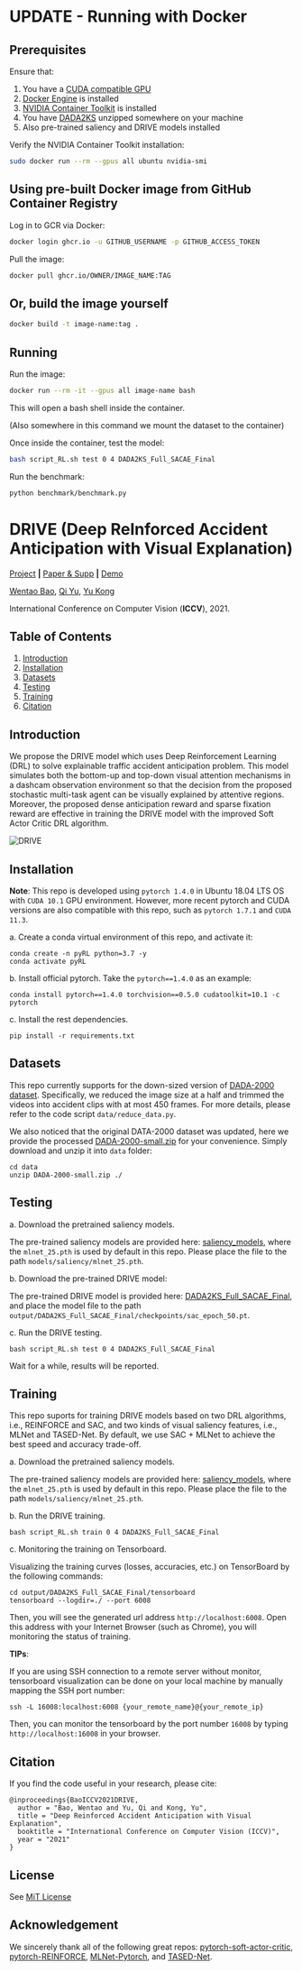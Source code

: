 # UPDATE - Running with Docker

## Prerequisites

Ensure that:

1. You have a [CUDA compatible GPU](https://developer.nvidia.com/cuda-gpus)
1. [Docker Engine](https://docs.docker.com/engine/install/) is installed
1. [NVIDIA Container Toolkit](https://docs.nvidia.com/datacenter/cloud-native/container-toolkit/latest/install-guide.html) is installed
1. You have [DADA2KS](https://drive.google.com/file/d/1o0TBvwp2UPBmhOsvsXRL1uJoCR4NK15X/view?usp=sharing) unzipped somewhere on your machine
1. Also pre-trained saliency and DRIVE models installed

Verify the NVIDIA Container Toolkit installation:

```bash
sudo docker run --rm --gpus all ubuntu nvidia-smi
```

## Using pre-built Docker image from GitHub Container Registry

Log in to GCR via Docker:

```bash
docker login ghcr.io -u GITHUB_USERNAME -p GITHUB_ACCESS_TOKEN
```

Pull the image:

```bash
docker pull ghcr.io/OWNER/IMAGE_NAME:TAG
```

## Or, build the image yourself

```bash
docker build -t image-name:tag .
```

## Running

Run the image:

```bash
docker run --rm -it --gpus all image-name bash
```

This will open a bash shell inside the container.

(Also somewhere in this command we mount the dataset to the container)

Once inside the container, test the model:

```bash
bash script_RL.sh test 0 4 DADA2KS_Full_SACAE_Final
```

Run the benchmark:

```bash
python benchmark/benchmark.py
```

# DRIVE (**D**eep **R**e**I**nforced Accident Anticipation with **V**isual **E**xplanation)
[Project](https://www.rit.edu/actionlab/drive) **|** [Paper & Supp](https://arxiv.org/abs/2107.10189) **|** [Demo](https://www.youtube.com/watch?v=A3bTWejzUwM)

[Wentao Bao](https://cogito2012.github.io/homepage), 
[Qi Yu](https://www.rit.edu/mining/qi-yu), 
[Yu Kong](https://people.rit.edu/yukics/)

International Conference on Computer Vision (**ICCV**), 2021.

## Table of Contents
1. [Introduction](#introduction)
1. [Installation](#installation)
1. [Datasets](#datasets)
1. [Testing](#testing)
1. [Training](#training)
1. [Citation](#citation)

## Introduction

We propose the DRIVE model which uses Deep Reinforcement Learning (DRL) to solve explainable traffic accident anticipation problem. This model simulates both the bottom-up and top-down visual attention mechanisms in a dashcam observation environment so that the decision from the proposed stochastic multi-task agent can be visually explained by attentive regions. Moreover, the proposed dense anticipation reward and sparse fixation reward are effective in training the DRIVE model with the improved Soft Actor Critic DRL algorithm. 

![DRIVE](assets/DRIVE-framework.png)

## Installation

**Note**: This repo is developed using `pytorch 1.4.0` in Ubuntu 18.04 LTS OS with `CUDA 10.1` GPU environment. However, more recent pytorch and CUDA versions are also compatible with this repo, such as `pytorch 1.7.1` and `CUDA 11.3`.

a. Create a conda virtual environment of this repo, and activate it:

```shell
conda create -n pyRL python=3.7 -y
conda activate pyRL
```

b. Install official pytorch. Take the `pytorch==1.4.0` as an example:
```shell
conda install pytorch==1.4.0 torchvision==0.5.0 cudatoolkit=10.1 -c pytorch
```

c. Install the rest dependencies.
```shell
pip install -r requirements.txt
```

## Datasets

This repo currently supports for the down-sized version of [DADA-2000 dataset](https://github.com/JWFangit/LOTVS-DADA). Specifically, we reduced the image size at a half and trimmed the videos into accident clips with at most 450 frames. For more details, please refer to the code script `data/reduce_data.py`. 

We also noticed that the original DATA-2000 dataset was updated, here we provide the processed [DADA-2000-small.zip](https://drive.google.com/file/d/1o0TBvwp2UPBmhOsvsXRL1uJoCR4NK15X/view?usp=sharing) for your convenience. Simply download and unzip it into `data` folder:
```shell
cd data
unzip DADA-2000-small.zip ./
```

## Testing

a. Download the pretrained saliency models.

The pre-trained saliency models are provided here: [saliency_models](https://drive.google.com/drive/folders/1BcL3zMnj9qqwDobIq09yaaB0kbZDK8n8?usp=sharing), where the `mlnet_25.pth` is used by default in this repo. Please place the file to the path `models/saliency/mlnet_25.pth`.

b. Download the pre-trained DRIVE model:

The pre-trained DRIVE model is provided here: [DADA2KS_Full_SACAE_Final](https://drive.google.com/drive/folders/1MUdHWLNHH6Uf2g1d3XMc8oF3OlUi3ubh?usp=sharing), and place the model file to the path `output/DADA2KS_Full_SACAE_Final/checkpoints/sac_epoch_50.pt`. 

c. Run the DRIVE testing.
```shell
bash script_RL.sh test 0 4 DADA2KS_Full_SACAE_Final
```
Wait for a while, results will be reported.


## Training

This repo suports for training DRIVE models based on two DRL algorithms, i.e., REINFORCE and SAC, and two kinds of visual saliency features, i.e., MLNet and TASED-Net. By default, we use SAC + MLNet to achieve the best speed and accuracy trade-off.

a. Download the pretrained saliency models.

The pre-trained saliency models are provided here: [saliency_models](https://drive.google.com/drive/folders/1BcL3zMnj9qqwDobIq09yaaB0kbZDK8n8?usp=sharing), where the `mlnet_25.pth` is used by default in this repo. Please place the file to the path `models/saliency/mlnet_25.pth`.

b. Run the DRIVE training.
```shell
bash script_RL.sh train 0 4 DADA2KS_Full_SACAE_Final
```

c. Monitoring the training on Tensorboard.

Visualizing the training curves (losses, accuracies, etc.) on TensorBoard by the following commands:
```shell
cd output/DADA2KS_Full_SACAE_Final/tensorboard
tensorboard --logdir=./ --port 6008
```
Then, you will see the generated url address `http://localhost:6008`. Open this address with your Internet Browser (such as Chrome), you will monitoring the status of training.

**TIPs**:

If you are using SSH connection to a remote server without monitor, tensorboard visualization can be done on your local machine by manually mapping the SSH port number:
```shell
ssh -L 16008:localhost:6008 {your_remote_name}@{your_remote_ip}
```
Then, you can monitor the tensorboard by the port number `16008` by typing `http://localhost:16008` in your browser.


## Citation

If you find the code useful in your research, please cite:

    @inproceedings{BaoICCV2021DRIVE,
      author = "Bao, Wentao and Yu, Qi and Kong, Yu",
      title = "Deep Reinforced Accident Anticipation with Visual Explanation",
      booktitle = "International Conference on Computer Vision (ICCV)",
      year = "2021"
    }

## License

See [MiT License](/LICENSE)


## Acknowledgement

We sincerely thank all of the following great repos: [pytorch-soft-actor-critic](https://github.com/pranz24/pytorch-soft-actor-critic), [pytorch-REINFORCE](https://github.com/chingyaoc/pytorch-REINFORCE), [MLNet-Pytorch](https://github.com/immortal3/MLNet-Pytorch), and [TASED-Net](https://github.com/MichiganCOG/TASED-Net).
